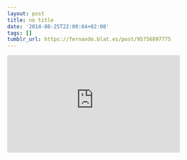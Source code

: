 ```yaml
---
layout: post
title: no title
date: '2014-08-25T22:00:04+02:00'
tags: []
tumblr_url: https://fernando.blat.es/post/95756897775
---
```

<iframe src="https://player.vimeo.com/video/104088954?title=0&amp;byline=0&amp;portrait=0&amp;app_id=122963" width="400" height="225" frameborder="0" allow="autoplay; fullscreen" allowfullscreen title="Paris Through Pentax"></iframe>  
